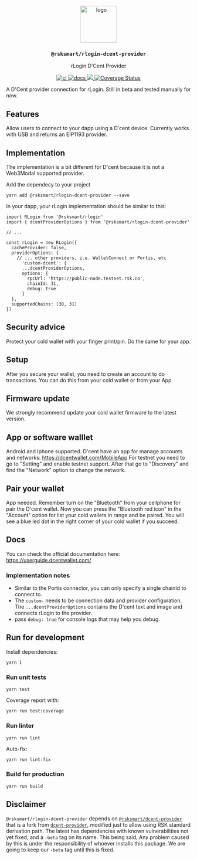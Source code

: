 <p align="middle">
  <img src="https://user-images.githubusercontent.com/766679/236442723-004fc7a5-edb2-4477-86da-0b687d62702f.svg" alt="logo" height="100" >
</p>
<h3 align="middle"><code>@rsksmart/rlogin-dcent-provider</code></h3>
<p align="middle">
  rLogin D'Cent Provider
</p>
<p align="middle">
  <a href="https://github.com/rsksmart/rlogin-dcent-connector/actions/workflows/ci.yml" alt="ci">
    <img src="https://github.com/rsksmart/rlogin-dcent-connector/actions/workflows/ci.yml/badge.svg" alt="ci" />
  </a>
  <a href="https://developers.rsk.co/rif/templates/">
    <img src="https://img.shields.io/badge/-docs-brightgreen" alt="docs" />
  </a>
  <a href="https://lgtm.com/projects/g/rsksmart/rlogin-dcent-connector/context:javascript">
    <img src="https://img.shields.io/lgtm/grade/javascript/github/rsksmart/rlogin-dcent-connector" />
  </a>
  <a href='https://coveralls.io/github/rsksmart/rlogin-dcent-connector?branch=main'>
    <img src='https://coveralls.io/repos/github/rsksmart/rlogin-dcent-connector/badge.svg?branch=main' alt='Coverage Status' />
  </a>
</p>

A D'Cent provider connection for rLogin. Still in beta and tested manually for now.

## Features

Allow users to connect to your dapp using a D'cent device. Currently works with USB and returns an EIP1193 provider.

## Implementation

The implementation is a bit different for D'cent because it is not a Web3Modal supported provider. 

Add the dependecy to your project

```
yarn add @rsksmart/rlogin-dcent-provider --save
```

In your dapp, your rLogin implementation should be similar to this:

```
import RLogin from '@rsksmart/rlogin'
import { dcentProviderOptions } from '@rsksmart/rlogin-dcent-provider'

// ...

const rLogin = new RLogin({
  cacheProvider: false,
  providerOptions: {
    // ... other providers, i.e. WalletConnect or Portis, etc
      'custom-dcent': {
      ...dcentProviderOptions,
      options: {
        rpcUrl: 'https://public-node.testnet.rsk.co',
        chainId: 31,
        debug: true
      }
  },
  supportedChains: [30, 31]
})
```
## Security advice

Protect your cold wallet with your finger print/pin. Do the same for your app.

## Setup

After you secure your wallet, you need to create an account to do transactions. You can do this from your cold wallet or from your App.

## Firmware update

We strongly recommend update your cold wallet firmware to the latest version.

## App or software walllet

Android and Iphone supported.
D'cent have an app for manage accounts and networks: https://dcentwallet.com/MobileApp
For testnet you need to go to "Setting" and enable testnet support. After that go to "Discovery" and find the "Network" option to change the network.

## Pair your wallet

App needed. Remember turn on the "Bluetooth" from your cellphone for pair the D'cent wallet. Now you can press the "Bluetooth red icon" in the "Account" option for list your cold wallets in range and be paired.
You will see a blue led dot in the right corner of your cold wallet if you succeed.

## Docs

You can check the official documentation here: https://userguide.dcentwallet.com/

### Implementation notes

- Similar to the Portis connector, you can only specify a single chainId to connect to.
- The `custom-` needs to be connection data and provider configuration. The `...dcentProviderOptions` contains the D'cent text and image and connects rLogin to the provider.
- pass `debug: true` for console logs that may help you debug.

## Run for development

Install dependencies:

```
yarn i
```

### Run unit tests

```
yarn test
```

Coverage report with:

```
yarn run test:coverage
```

### Run linter

```
yarn run lint
```

Auto-fix:

```
yarn run lint:fix
```

### Build for production

```
yarn run build
```

## Disclaimer

`@rsksmart/rlogin-dcent-provider` depends on [`@rsksmart/dcent-provider`](https://github.com/rsksmart/dcent-provider) that is a fork from [`dcent-provider`](https://github.com/DcentWallet/dcent-provider), modified just to allow using RSK standard derivation path. The latest has dependencies with known vulnerabilities not yet fixed, and a `-beta` tag on its name. This being said, Any problem caused by this is under the responsibility of whoever installs this package. We are going to keep our `-beta` tag until this is fixed.
